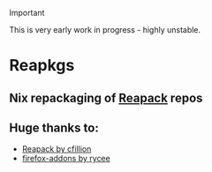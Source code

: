 >[!Important]
>This is very early work in progress - highly unstable.

# Reapkgs

## Nix repackaging of [Reapack](https://reapack.com) repos

## Huge thanks to:

- [Reapack by cfillion](https://github.com/cfillion/reapack)
- [firefox-addons by rycee](https://gitlab.com/rycee/nur-expressions/-/blob/master/pkgs/firefox-addons)
